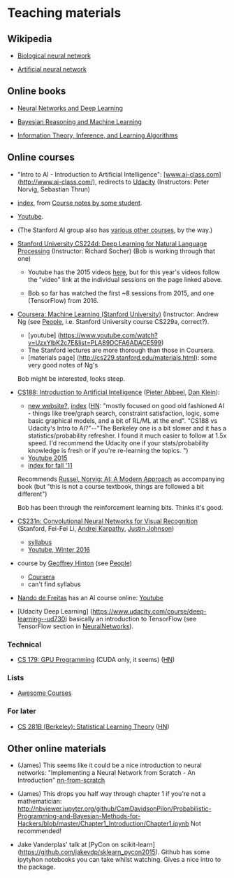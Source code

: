 # Teaching materials

## Wikipedia

* [Biological neural network](https://en.wikipedia.org/wiki/Biological_neural_network)

* [Artificial neural network](https://en.wikipedia.org/wiki/Artificial_neural_network)

## Online books

* [Neural Networks and Deep Learning](http://neuralnetworksanddeeplearning.com)

* [Bayesian Reasoning and Machine Learning](http://web4.cs.ucl.ac.uk/staff/D.Barber/pmwiki/pmwiki.php?n=Brml.Online)

* [Information Theory, Inference, and Learning Algorithms](http://www.inference.phy.cam.ac.uk/itila/p0.html)

## Online courses

*  "Intro to AI - Introduction to Artificial Intelligence": [www.ai-class.com](http://www.ai-class.com/), redirects to [Udacity](https://www.udacity.com/course/intro-to-artificial-intelligence--cs271) (Instructors: Peter Norvig, Sebastian Thrun)

  * [index](https://github.com/lorenzo-stoakes/stanford-ai/blob/master/index.md), 
    from [Course notes by some student](https://github.com/lorenzo-stoakes/stanford-ai).

  * [Youtube](https://www.youtube.com/watch?v=BnIJ7Ba5Sr4&index=1&list=PLE0157B77891C4FE8).

  * (The Stanford AI group also has [various other courses](http://ai.stanford.edu/courses/), by the way.)

* [Stanford University CS224d: Deep Learning for Natural Language Processing](http://cs224d.stanford.edu/syllabus.html) (Instructor: Richard Socher) (Bob is working through that one)

    * Youtube has the 2015 videos
      [here](https://www.youtube.com/channel/UCsGC3XXF1ThHwtDo18d7WVw),
      but for this year's videos follow the "video" link at the individual
      sessions on the page linked above.

    * Bob so far has watched the first ~8 sessions from 2015, and one
      (TensorFlow) from 2016.

* [Coursera: Machine Learning (Stanford University)](https://www.coursera.org/learn/machine-learning/) (Instructor: Andrew Ng (see [People](People.md), i.e. Stanford University course CS229a, correct?).

  * [youtube] (https://www.youtube.com/watch?v=UzxYlbK2c7E&list=PLA89DCFA6ADACE599)
  * The Stanford lectures are more thorough than those in Coursera.
  * [materials page] (http://cs229.stanford.edu/materials.html): some very good notes of Ng's

  Bob might be interested, looks steep.

* [CS188: Introduction to Artificial Intelligence](http://inst.eecs.berkeley.edu/~cs188/)
  ([Pieter Abbeel](https://www.eecs.berkeley.edu/Faculty/Homepages/abbeel.html),
   [Dan Klein](http://people.eecs.berkeley.edu/~klein/)):

  * [new website?](http://ai.berkeley.edu/home.html), [index](http://ai.berkeley.edu/lecture_videos.html) ([HN](https://news.ycombinator.com/item?id=11897766): "mostly focused on good old fashioned AI - things like tree/graph search, constraint satisfaction, logic, some basic graphical models, and a bit of RL/ML at the end". "CS188 vs Udacity's Intro to AI?"--"The Berkeley one is a bit slower and it has a statistics/probability refresher. I found it much easier to follow at 1.5x speed. I'd recommend the Udacity one if your stats/probability knowledge is fresh or if you're re-learning the topics. ")
  * [Youtube 2015](https://www.youtube.com/watch?v=Xa8twbs8SI4&list=PL-XXv-cvA_iA4YSaTMfF_K_wvrKAY2H8u)
  * [index for fall '11](http://inst.eecs.berkeley.edu/~cs188/fa11/lectures.html)

  Recommends [Russel, Norvig: AI: A Modern Approach](http://aima.cs.berkeley.edu/) as accompanying book (but "this is not a course textbook, things are followed a bit different")

  Bob has been through the reinforcement learning bits. Thinks it's good.

* [CS231n: Convolutional Neural Networks for Visual Recognition](http://cs231n.stanford.edu/) (Stanford, Fei-Fei Li, [Andrej Karpathy](http://cs.stanford.edu/people/karpathy/), [Justin Johnson](http://cs.stanford.edu/people/jcjohns/))

  * [syllabus](http://cs231n.stanford.edu/syllabus.html)
  * [Youtube, Winter 2016](https://www.youtube.com/watch?v=kDB5ErpJCW0&index=5&list=PLlJy-eBtNFt6EuMxFYRiNRS07MCWN5UIA)

* course by [Geoffrey Hinton](http://www.cs.toronto.edu/~hinton/) (see [People](People.md))

  * [Coursera](https://www.coursera.org/course/neuralnets)
  * can't find syllabus

* [Nando de Freitas](http://www.cs.ubc.ca/~nando/) has an AI course online: [Youtube](https://youtu.be/fXgYnCAcdTc)

* [Udacity Deep Learning] (https://www.udacity.com/course/deep-learning--ud730) basically an introduction to TensorFlow (see TensorFlow section in [NeuralNetworks](NeuralNetworks.md)).


### Technical

* [CS 179: GPU Programming](http://courses.cms.caltech.edu/cs179/) (CUDA only, it seems) ([HN](https://news.ycombinator.com/item?id=11902172))


### Lists

* [Awesome Courses](https://github.com/prakhar1989/awesome-courses)

### For later

* [CS 281B (Berkeley): Statistical Learning Theory](http://people.eecs.berkeley.edu/~jordan/courses/281B-spring04/) ([HN](https://news.ycombinator.com/item?id=11844884))


## Other online materials

* (James) This seems like it could be a nice introduction to neural networks: "Implementing a Neural Network from Scratch - An Introduction" [nn-from-scratch](https://github.com/dennybritz/nn-from-scratch/blob/master/nn-from-scratch.ipynb)

* (James) This drops you half way through chapter 1 if you're not a mathematician:  http://nbviewer.jupyter.org/github/CamDavidsonPilon/Probabilistic-Programming-and-Bayesian-Methods-for-Hackers/blob/master/Chapter1_Introduction/Chapter1.ipynb
Not recommended!

* Jake Vanderplas' talk at [PyCon on scikit-learn]  (https://github.com/jakevdp/sklearn_pycon2015). Github has some ipytyhon notebooks you can take whilst watching. Gives a nice intro to the package.

